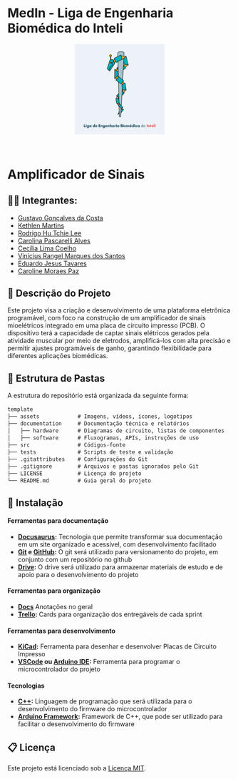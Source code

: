 # MedIn - Liga de Engenharia Biomédica do Inteli

<p align="center">
<a href= "https://www.inteli.edu.br/">
<img src="assets/logo_medin.png" alt="MedIn - Liga de Engenharia Biomédica do Inteli" border="0" width="40%" height="40%">
</a>
</p>

<br>

# Amplificador de Sinais

## 👨‍💻 Integrantes:
- <a href="https://www.linkedin.com/in/gustavo-dacosta">Gustavo Gonçalves da Costa</a>
- <a href="https://www.linkedin.com/in/kethlenmartins">Kethlen Martins</a>
- <a href="https://www.linkedin.com/in/rodrigo-lee">Rodrigo Hu Tchie Lee</a>
- <a href="https://www.linkedin.com/in/carol-pascarelli">Carolina Pascarelli Alves</a>
- <a href="https://www.linkedin.com/in/cecilslico">Cecília Lima Coelho</a>
- <a href="https://www.linkedin.com/in/example6">Vinícius Rangel Marques dos Santos</a>
- <a href="https://www.linkedin.com/in/eduardo-jesus-">Eduardo Jesus Tavares</a>
- <a href="https://www.linkedin.com/in/caroline-paz">Caroline Moraes Paz</a>

## 📜 Descrição do Projeto

Este projeto visa a criação e desenvolvimento de uma plataforma eletrônica programável, com foco na construção de um amplificador de sinais mioelétricos integrado em uma placa de circuito impresso (PCB). O dispositivo terá a capacidade de captar sinais elétricos gerados pela atividade muscular por meio de eletrodos, amplificá-los com alta precisão e permitir ajustes programáveis de ganho, garantindo flexibilidade para diferentes aplicações biomédicas.

## 📁 Estrutura de Pastas

A estrutura do repositório está organizada da seguinte forma:

```
template
├── assets            # Imagens, vídeos, ícones, logotipos
├── documentation     # Documentação técnica e relatórios
│   ├── hardware      # Diagramas de circuito, listas de componentes
│   ├── software      # Fluxogramas, APIs, instruções de uso
├── src               # Códigos-fonte
├── tests             # Scripts de teste e validação
├── .gitattributes    # Configurações do Git
├── .gitignore        # Arquivos e pastas ignorados pelo Git
├── LICENSE           # Licença do projeto
└── README.md         # Guia geral do projeto
```

## 🔧 Instalação

####  Ferramentas para documentação

- **[Docusaurus](https://docusaurus.io/):** Tecnologia que permite transformar sua documentação em um site organizado e acessível, com desenvolvimento facilitado
- **[Git](https://git-scm.com/) e [GitHub](https://github.com/):** O git será utilizado para versionamento do projeto, em conjunto com um repositório no github
- **[Drive](https://www.google.com/drive/):** O drive será utilizado para armazenar materiais de estudo e de apoio para o desenvolvimento do projeto

#### Ferramentas para organização

- **[Docs](https://www.google.com/docs/about/)** Anotações no geral
- **[Trello](https://trello.com/):** Cards para organização dos entregáveis de cada sprint

#### Ferramentas para desenvolvimento

- **[KiCad](https://www.kicad.org/):** Ferramenta para desenhar e desenvolver Placas de Circuito Impresso
- **[VSCode](https://code.visualstudio.com/) ou [Arduino IDE](https://www.arduino.cc/en/software):** Ferramenta para programar o microcontrolador do projeto

#### Tecnologias

- **[C++](https://isocpp.org/):** Linguagem de programação que será utilizada para o desenvolvimento do firmware do microcontrolador
- **[Arduino Framework](https://www.arduino.cc/):** Framework de C++, que pode ser utilizado para facilitar o desenvolvimento do firmware

## 📋 Licença

Este projeto está licenciado sob a [Licença MIT](LICENSE).
